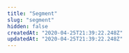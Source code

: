```yaml
---
title: "Segment"
slug: "segment"
hidden: false
createdAt: "2020-04-25T21:39:22.248Z"
updatedAt: "2020-04-25T21:39:22.248Z"
---
```

